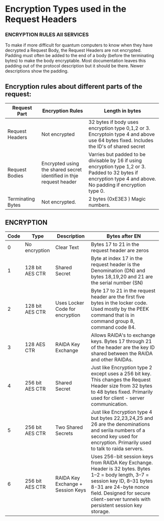 # Encryption Types used in the Request Headers

### ENCRYPTION RULES All SERVICES
To make if more difficult for quantum computers to know when they have decrypted a Request Body, the Request Headers are not encrypted. Padding must often be added to the end of a body (before the terminating bytes) to make the body encryptable. Most documentation leaves this padding out of the protocol description but it should be there. Newer descriptions show the padding. 

## Encryption rules about different parts of the request:

Request Part | Encryption Rules | Length in bytes
---|---|---
 Request Headers | Not encrypted | 32 bytes if body uses encryption type 0,1,2 or 3. Encryptoin type 4 and above use 64 bytes fixed. Includes the ID's of shared secret
 Request Bodies | Encrypted using the shared secret identified in thje request header | Varries but padded to be divisable by 16 if using encryption type 1,2 or 3. Padded to 32 bytes if encryption type 4 and above. No padding if encryption type 0. 
 Terminating Bytes | Not encrypted. | 2 bytes (0xE3E3 ) Magic numbers.   

## ENCRYPTION
Code | Type | Description | Bytes after EN
---|---|-----|---
0 | No encryption | Clear Text | Bytes 17 to 21 in the request header are zeros
1 | 128 bit AES CTR | Shared Secret |   Byte at index 17 in the request header is the Denomination (DN) and bytes 18,19,20 and 21 are the serial number (SN)
2 | 128 bit AES CTR | Uses Locker Code for encryption | Byte 17 to 21 in the request header are the first five bytes in the locker code. Used mostly by the PEEK command that is in command group 8, command code 84.
3 | 128 AES CTR | RAIDA Key Exchange | Allows RAIDA's to exchange keys. Bytes 17 through 21 of the header are the key ID shared between the RAIDA and other RAIDAs.
4 | 256 bit AES CTR | Shared Secret | Just like Encryption type 2 except uses a 256 bit key. This changes the Request Header size from 32 bytes to 48 bytes fixed. Primarily used for client - server communication. 
5 | 256 bit AES CTR | Two Shared Secrets | Just like Encryption type 4 but bytes 22,23,24,25 and 26 are the denominations and serila numbers of a second key used for encryption. Primarily used to talk to raida servers. 
6 | 256 bit AES CTR  | RAIDA Key Exchange + Session Keys | Uses 256-bit session keys from RAIDA Key Exchange. Header is 32 bytes. Bytes 1–2 = body length, 3–7 = session key ID, 8–31 bytes 8-31 are 24-byte nonce field. Designed for secure client-server tunnels with persistent session key storage.             |

